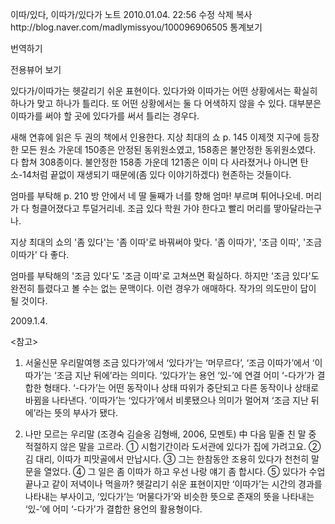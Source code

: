 이따/있다, 이따가/있다가   노트
2010.01.04. 22:56   수정   삭제
복사http://blog.naver.com/madlymissyou/100096906505
통계보기

번역하기

전용뷰어 보기


있다가/이따가는 헷갈리기 쉬운 표현이다.
있다가와 이따가는 어떤 상황에서는 확실히 하나가 맞고 하나가 틀리다.
또 어떤 상황에서는 둘 다 어색하지 않을 수 있다.
대부분은 이따가를 써야 할 곳에 있다가를 써서 틀리는 경우다.

새해 연휴에 읽은 두 권의 책에서 인용한다.
지상 최대의 쇼 p. 145
이제껏 지구에 등장한 모든 원소 가운데 150종은 안정된 동위원소였고,
158종은 불안정한 동위원소였다. 다 합쳐 308종이다.
불안정한 158종 가운데 121종은 이미 다 사라졌거나
아니면 탄소-14처럼 끝없이 재생되기 때문에(좀 있다 이야기하겠다) 현존하는 것들이다.

엄마를 부탁해 p. 210
방 안에서 네 딸 둘째가 너를 향해 엄마! 부르며 튀어나오네.
머리가 다 헝클어졌다고 투덜거리네.
조금 있다 학원 가야 한다고 빨리 머리를 땋아달라는구나.

지상 최대의 쇼의 '좀 있다'는 '좀 이따'로 바꿔써야 맞다.
'좀 이따가', '조금 이따', '조금 이따가' 다 좋다.

엄마를 부탁해의 '조금 있다'도 '조금 이따'로 고쳐쓰면 확실하다.
하지만 '조금 있다'도 완전히 틀렸다고 볼 수는 없는 문맥이다.
이런 경우가 애매하다.
작가의 의도만이 답이 될 것이다.

2009.1.4.


<참고>
1. 서울신문 우리말여행
조금 있다가’에서 ‘있다가’는 ‘머무르다’, ‘조금 이따가’에서 ‘이따가’는 ‘조금 지난 뒤에’라는 의미다.
‘있다가’는 용언 ‘있-’에 연결 어미 ‘-다가’가 결합한 형태다.
‘-다가’는 어떤 동작이나 상태 따위가 중단되고 다른 동작이나 상태로 바뀜을 나타낸다.
‘이따가’는 ‘있다가’에서 비롯됐으나 의미가 멀어져 ‘조금 지난 뒤에’라는 뜻의 부사가 됐다.

2. 나만 모르는 우리말 (조경숙 김슬옹 김형배, 2006, 모멘토) 中
다음 밑줄 친 말 중 적절하지 않은 말을 고르라.
① 시험기간이라 도서관에 있다가 집에 가려고요.
② 김 대리, 이따가 피맛골에서 만납시다.
③ 그는 한참동안 조용히 있다가 천천히 말문을 열었다.
④ 그 일은 좀 이따가 하고 우선 나랑 얘기 좀 합시다.
⑤ 있다가 수업 끝나고 같이 저녁이나 먹을까?
헷갈리기 쉬운 표현이지만 ‘이따가’는 시간의 경과를 나타내는 부사이고,
‘있다가’는 ‘머물다가’와 비슷한 뜻으로 존재의 뜻을 나타내는 ‘있-’에 어미 ‘-다가’가 결합한 용언의 활용형이다.
